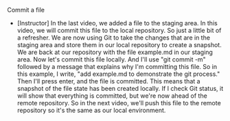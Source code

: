Commit a file
- [Instructor] In the last video, we added a file to the staging area. In this video, we will commit this file to the local repository. So just a little bit of a refresher. We are now using Git to take the changes that are in the staging area and store them in our local repository to create a snapshot. We are back at our repository with the file example.md in our staging area. Now let's commit this file locally. And I'll use "git commit -m" followed by a message that explains why I'm committing this file. So in this example, I write, "add example.md to demonstrate the git process." Then I'll press enter, and the file is committed. This means that a snapshot of the file state has been created locally. If I check Git status, it will show that everything is committed, but we're now ahead of the remote repository. So in the next video, we'll push this file to the remote repository so it's the same as our local environment.